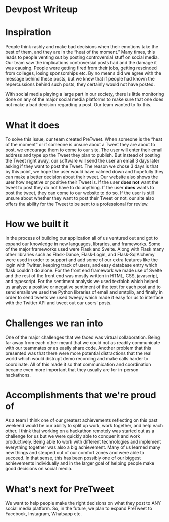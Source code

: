 # Devpost Writeup

# Inspiration
People think rashly and make bad decisions when their emotions take the best of them, and they are in the “heat of the moment.” Many times, this leads to people venting out by posting controversial stuff on social media. Our team saw the implications controversial posts had and the damage it was causing. People were getting fired from their jobs, getting rescinded from colleges, losing sponsorships etc. By no means did we agree with the message behind these posts, but we knew that if people had known the repercussions behind such posts, they certainly would not have posted.

With social media playing a large part in our society, there is little monitoring done on any of the major social media platforms to make sure that one does not make a bad decision regarding a post. Our team wanted to fix this.


# What it does

To solve this issue, our team created PreTweet. When someone is the “heat of the moment” or if someone is unsure about a Tweet they are about to post, we encourage them to come to our site. The user will enter their email address and type up the Tweet they plan to publish. But instead of posting the Tweet right away, our software will send the user an email 3 days later asking if they want to post the Tweet. The reason we chose 3 days is that by this point, we hope the user would have calmed down and hopefully they can make a better decision about their tweet. Our website also shows the user how negative or positive their Tweet is. If the user **does not** want the tweet to post they do not have to do anything. If the user **does** wants to post the tweet, they can come to our website to do so. If the user is still unsure about whether they want to post their Tweet or not, our site also offers the ability for the Tweet to be sent to a professional for review.


# How we built it

In the process of building our application all of us ventured out and got to expand our knowledge in new languages, libraries, and frameworks. Some of the major frameworks used were Flask and Svelte. Along with Flask many other libraries such as Flask-Dance, Flask-Login, and Flask-SqlAlchemy were used in order to support and add some of our extra features like the login with Twitter, keeping track of users, and easy database entry which flask couldn’t do alone. For the front end framework we made use of Svelte and the rest of the front end was mostly written in HTML, CSS, javascript, and typescript. For the sentiment analysis we used textblob which helped us analyze a positive or negative sentiment of the text for each post and to send emails we used the Python libraries of email and smtplib, and finally in order to send tweets we used tweepy which made it easy for us to interface with the Twitter API and tweet out our users' posts.


# Challenges we ran into

One of the major challenges that we faced was virtual collaboration. Being far away from each other meant that we could not as readily communicate with our teammates or as easily share code. Another problem that this presented was that there were more potential distractions that the real world which would distrupt demo recording and make calls harder to coordinate. All of this made it so that communication and coordination became even more important that they usually are for in-person hackathons.


# Accomplishments that we're proud of

As a team I think one of our greatest achievements reflecting on this past weekend would be our ability to split up work, work together, and help each other. I think that working on a hackathon remotely was started out as a challenge for us but we were quickly able to conquer it and work productively. Being able to work with different technologies and implement everything together was also a big achievement. Many of us learned many new things and stepped out of our comfort zones and were able to succeed. In that sense, this has been possibly one of our biggest achievements individually and in the larger goal of helping people make good decisions on social media.

# What's next for PreTweet
We want to help people make the right decisions on what they post to ANY social media platform. So, in the future, we plan to expand PreTweet to Facebook, Instagram, Whatsapp etc.

